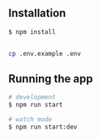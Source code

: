 ## Installation

```bash
$ npm install
```

```bash

cp .env.example .env

```

## Running the app

```bash
# development
$ npm run start

# watch mode
$ npm run start:dev
```
